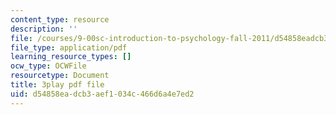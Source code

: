 ```yaml
---
content_type: resource
description: ''
file: /courses/9-00sc-introduction-to-psychology-fall-2011/d54858eadcb3aef1034c466d6a4e7ed2_MYMYXhR2Ppw.pdf
file_type: application/pdf
learning_resource_types: []
ocw_type: OCWFile
resourcetype: Document
title: 3play pdf file
uid: d54858ea-dcb3-aef1-034c-466d6a4e7ed2
---
```

